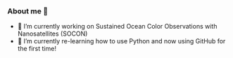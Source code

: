 ### About me 👋

<!--
**eisstrom/eisstrom** is a ✨ _special_ ✨ repository because its `README.md` (this file) appears on your GitHub profile.
- 👯 I’m looking to collaborate on ...
- 🤔 I’m looking for help with ...
- 💬 Ask me about ...
- 📫 How to reach me: ...
- 😄 Pronouns: ...
- ⚡ Fun fact: ...
-->

- 🔭 I’m currently working on Sustained Ocean Color Observations with Nanosatellites (SOCON)
- 🌱 I’m currently re-learning how to use Python and now using GitHub for the first time!


